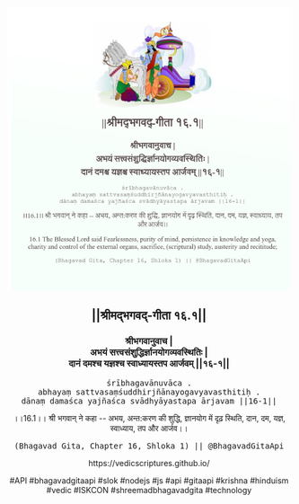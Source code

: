 <img src="../../asset/BG_16_1.png"/>
<center><h2>||श्रीमद्‍भगवद्‍-गीता १६.१||</h2>
<h3>श्रीभगवानुवाच |<br/>अभयं सत्त्वसंशुद्धिर्ज्ञानयोगव्यवस्थितिः |<br/>दानं दमश्च यज्ञश्च स्वाध्यायस्तप आर्जवम् ||१६-१||</h3>
<pre>śrībhagavānuvāca .<br/>abhayaṃ sattvasaṃśuddhirjñānayogavyavasthitiḥ .<br/>dānaṃ damaśca yajñaśca svādhyāyastapa ārjavam ||16-1||</pre>
<p>।।16.1।। श्री भगवान् ने कहा -- अभय, अन्त:करण की शुद्धि, ज्ञानयोग में दृढ़ स्थिति, दान, दम, यज्ञ, स्वाध्याय, तप और आर्जव।।</p>
<pre>(Bhagavad Gita, Chapter 16, Shloka 1) || @BhagavadGitaApi</pre><p>https://vedicscriptures.github.io/</p><p>#API #bhagavadgitaapi #slok #nodejs #js #api #gitaapi #krishna #hinduism #vedic #ISKCON #shreemadbhagavadgita #technology</p></center>